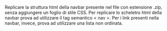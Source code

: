 Replicare la struttura html della navbar presente nel file con estensione .zip, senza aggiungere un foglio di stile CSS.
Per replicare lo scheletro html della navbar prova ad utilizzare il tag semantico < nav >. Per i link presenti nella navbar, invece, prova ad utilizzare una lista non ordinata.